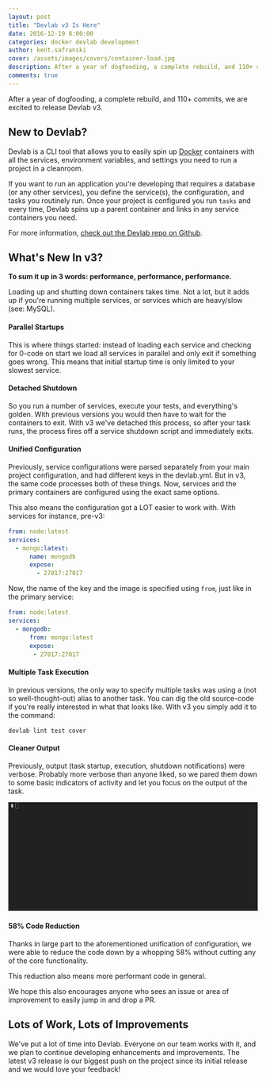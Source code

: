 ```yaml
---
layout: post
title: "Devlab v3 Is Here"
date: 2016-12-19 8:00:00
categories: docker devlab development
author: kent.safranski
cover: /assets/images/covers/container-load.jpg
description: After a year of dogfooding, a complete rebuild, and 110+ commits, we are excited to release Devlab v3.
comments: true
---
```


After a year of dogfooding, a complete rebuild, and 110+ commits, we are excited to release Devlab v3.

## New to Devlab?

Devlab is a CLI tool that allows you to easily spin up [Docker](https://www.docker.com/) containers with all the services, environment variables, and settings you need to run a project in a cleanroom.

If you want to run an application you're developing that requires a database (or any other services), you define the service(s), the configuration, and tasks you routinely run. Once your project is configured you run `tasks` and every time, Devlab spins up a parent container and links in any service containers you need.

For more information, [check out the Devlab repo on Github](https://github.com/TechnologyAdvice/DevLab).

## What's New In v3?

**To sum it up in 3 words: performance, performance, performance.**

Loading up and shutting down containers takes time. Not a lot, but it adds up if you're running multiple services, or services which are heavy/slow (see: MySQL).

#### Parallel Startups

This is where things started: instead of loading each service and checking for 0-code on start we load all services in parallel and only exit if something goes wrong. This means that initial startup time is only limited to your slowest service.

#### Detached Shutdown

So you run a number of services, execute your tests, and everything's golden. With previous versions you would then have to wait for the containers to exit. With v3 we've detached this process, so after your task runs, the process fires off a service shutdown script and immediately exits.

#### Unified Configuration

Previously, service configurations were parsed separately from your main project configuration, and had different keys in the devlab.yml. But in v3, the same code processes both of these things. Now, services and the primary containers are configured using the exact same options.

This also means the configuration got a LOT easier to work with. With services for instance, pre-v3:

```yaml
from: node:latest
services:
  - mongo:latest:
      name: mongodb
      expose:
        - 27017:27017
```

Now, the name of the key and the image is specified using `from`, just like in the primary service:

```yaml
from: node:latest
services:
  - mongodb:
      from: mongo:latest
      expose:
       - 27017:27017
```

#### Multiple Task Execution

In previous versions, the only way to specify multiple tasks was using a (not so well-thought-out) alias to another task. You can dig the old source-code if you're really interested in what that looks like. With v3 you simply add it to the command:

```
devlab lint test cover
```

#### Cleaner Output

Previously, output (task startup, execution, shutdown notifications) were verbose. Probably more verbose than anyone liked, so we pared them down to some basic indicators of activity and let you focus on the output of the task.

![demo](/assets/images/posts/devlab-v3-is-here/demo.gif)

#### 58% Code Reduction

Thanks in large part to the aforementioned unification of configuration, we were able to reduce the code down by a whopping 58% without cutting any of the core functionality.

This reduction also means more performant code in general.

We hope this also encourages anyone who sees an issue or area of improvement to easily jump in and drop a PR.

## Lots of Work, Lots of Improvements

We've put a lot of time into Devlab. Everyone on our team works with it, and we plan to continue developing enhancements and improvements. The latest v3 release is our biggest push on the project since its initial release and we would love your feedback!





